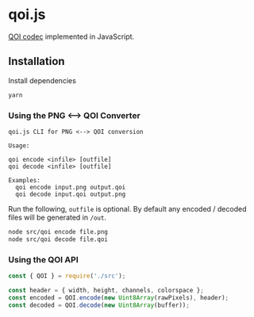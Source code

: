 # qoi.js
[QOI codec](https://github.com/phoboslab/qoi) implemented in JavaScript.

## Installation

Install dependencies
```sh
yarn
```

### Using the PNG <--> QOI Converter

```
qoi.js CLI for PNG <--> QOI conversion

Usage:

qoi encode <infile> [outfile]
qoi decode <infile> [outfile]

Examples:
  qoi encode input.png output.qoi
  qoi decode input.qoi output.png
```

Run the following, `outfile` is optional. By default any encoded / decoded files will be generated in `/out`.
```sh
node src/qoi encode file.png
node src/qoi decode file.qoi
```

### Using the QOI API

```js
const { QOI } = require('./src');

const header = { width, height, channels, colorspace };
const encoded = QOI.encode(new Uint8Array(rawPixels), header);
const decoded = QOI.decode(new Uint8Array(buffer));
```